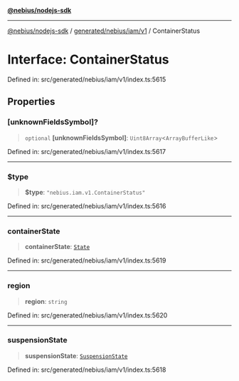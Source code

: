 [**@nebius/nodejs-sdk**](../../../../../README.md)

***

[@nebius/nodejs-sdk](../../../../../README.md) / [generated/nebius/iam/v1](../README.md) / ContainerStatus

# Interface: ContainerStatus

Defined in: src/generated/nebius/iam/v1/index.ts:5615

## Properties

### \[unknownFieldsSymbol\]?

> `optional` **\[unknownFieldsSymbol\]**: `Uint8Array`\<`ArrayBufferLike`\>

Defined in: src/generated/nebius/iam/v1/index.ts:5617

***

### $type

> **$type**: `"nebius.iam.v1.ContainerStatus"`

Defined in: src/generated/nebius/iam/v1/index.ts:5616

***

### containerState

> **containerState**: [`State`](../type-aliases/State.md)

Defined in: src/generated/nebius/iam/v1/index.ts:5619

***

### region

> **region**: `string`

Defined in: src/generated/nebius/iam/v1/index.ts:5620

***

### suspensionState

> **suspensionState**: [`SuspensionState`](../type-aliases/SuspensionState.md)

Defined in: src/generated/nebius/iam/v1/index.ts:5618
